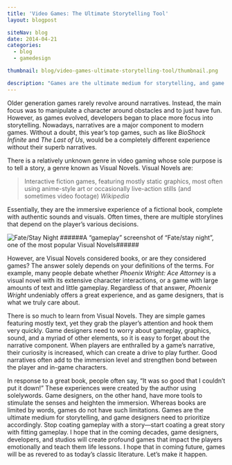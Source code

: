 ```yaml
---
title: 'Video Games: The Ultimate Storytelling Tool'
layout: blogpost

siteNav: blog
date: 2014-04-21
categories:
  - blog
  - gamedesign

thumbnail: blog/video-games-ultimate-storytelling-tool/thumbnail.png

description: "Games are the ultimate medium for storytelling, and game designers should prioritize accordingly."
---
```


Older generation games rarely revolve around narratives. Instead, the main focus was to manipulate a character around obstacles and to just have fun. However, as games evolved, developers began to place more focus into storytelling. Nowadays, narratives are a major component to modern games. Without a doubt, this year’s top games, such as like *BioShock Infinite* and *The Last of Us*, would be a completely different experience without their superb narratives.


There is a relatively unknown genre in video gaming whose sole purpose is to tell a story, a genre known as Visual Novels. Visual Novels are:

>Interactive fiction games, featuring mostly static graphics, most often using anime-style art or occasionally live-action stills (and sometimes video footage)
><cite>Wikipedia</cite>

Essentially, they are the immersive experience of a fictional book, complete with authentic sounds and visuals. Often times, there are multiple storylines that depend on the player’s various decisions.

![Fate/Stay Night](http://fsolace.files.wordpress.com/2014/04/2.jpg)
######A “gameplay” screenshot of “Fate/stay night”, one of the most popular Visual Novels######

However, are Visual Novels considered books, or are they considered games? The answer solely depends on your definitions of the terms. For example, many people debate whether *Phoenix Wright: Ace Attorney* is a visual novel with its extensive character interactions, or a game with large amounts of text and little gameplay. Regardless of that answer, *Phoenix Wright* undeniably offers a great experience, and as game designers, that is what we truly care about.

There is so much to learn from Visual Novels. They are simple games featuring mostly text, yet they grab the player’s attention and hook them very quickly. Game designers need to worry about gameplay, graphics, sound, and a myriad of other elements, so it is easy to forget about the narrative component. When players are enthralled by a game’s narrative, their curiosity is increased, which can create a drive to play further. Good narratives often add to the immersion level and strengthen bond between the player and in-game characters.

In response to a great book, people often say, “It was so good that I couldn’t put it down!” These experiences were created by the author using solelywords. Game designers, on the other hand, have more tools to stimulate the senses and heighten the immersion. Whereas books are limited by words, games do not have such limitations. Games are the ultimate medium for storytelling, and game designers need to prioritize accordingly. Stop coating gameplay with a story—start coating a great story with fitting gameplay. I hope that in the coming decades, game designers, developers, and studios will create profound games that impact the players emotionally and teach them life lessons. I hope that in coming future, games will be as revered to as today’s classic literature. Let’s make it happen.